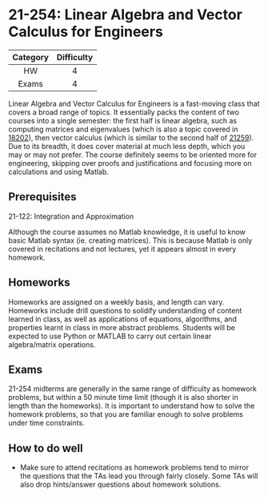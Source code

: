# 21-254: Linear Algebra and Vector Calculus for Engineers

| Category | Difficulty |
| :------: | :--------: |
|   HW     |     4      |
|  Exams   |     4      |

Linear Algebra and Vector Calculus for Engineers is a fast-moving class that covers a broad range of topics. It essentially packs the content of two courses into a single semester: the first half is linear algebra, such as computing matrices and eigenvalues (which is also a topic covered in [18202](math_science_reqs/18202.md)), then vector calculus (which is similar to the second half of [21259](math_science_reqs/21259.md)). Due to its breadth, it does cover material at much less depth, which you may or may not prefer. The course definitely seems to be oriented more for engineering, skipping over proofs and justifications and focusing more on calculations and using Matlab. 

## Prerequisites
21-122: Integration and Approximation

Although the course assumes no Matlab knowledge, it is useful to know basic Matlab syntax (ie. creating matrices). This is because Matlab is only covered in recitations and not lectures, yet it appears almost in every homework.

## Homeworks

Homeworks are assigned on a weekly basis, and length can vary. Homeworks include drill questions to solidify understanding of content learned in class, as well as applications of equations, algorithms, and properties learnt in class in more abstract problems. Students will be expected to use Python or MATLAB to carry out certain linear algebra/matrix operations.

## Exams

21-254 midterms are generally in the same range of difficulty as homework problems, but within a 50 minute time limit (though it is also shorter in length than the homeworks). It is important to understand how to solve the homework problems, so that you are familiar enough to solve problems under time constraints.

## How to do well

- Make sure to attend recitations as homework problems tend to mirror the questions that the TAs lead you through fairly closely. Some TAs will also drop hints/answer questions about homework solutions.